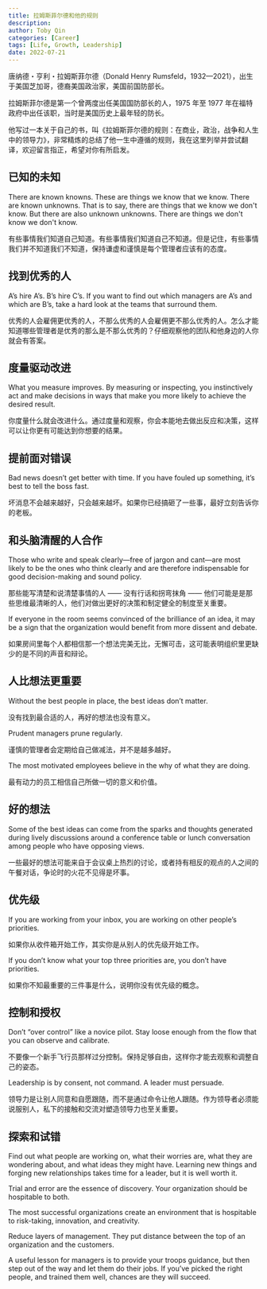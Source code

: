 ```yaml
---
title: 拉姆斯菲尔德和他的规则
description:
author: Toby Qin
categories: [Career]
tags: [Life, Growth, Leadership]
date: 2022-07-21
---
```


唐纳德・亨利・拉姆斯菲尔德（Donald Henry Rumsfeld，1932—2021），出生于美国芝加哥，德裔美国政治家，美国前国防部长。

拉姆斯菲尔德是第一个曾两度出任美国国防部长的人，1975 年至 1977 年在福特政府中出任该职，当时是美国历史上最年轻的防长。

他写过一本关于自己的书，叫《拉姆斯菲尔德的规则：在商业，政治，战争和人生中的领导力》，非常精炼的总结了他一生中遵循的规则，我在这里列举并尝试翻译，欢迎留言指正，希望对你有所启发。

## 已知的未知

There are known knowns. These are things we know that we know. There are known unknowns. That is to say, there are things that we know we don't know. But there are also unknown unknowns. There are things we don't know we don't know.

有些事情我们知道自己知道。有些事情我们知道自己不知道。但是记住，有些事情我们并不知道我们不知道，保持谦虚和谨慎是每个管理者应该有的态度。

## 找到优秀的人

A’s hire A’s. B’s hire C’s. If you want to find out which managers are A’s and which are B’s, take a hard look at the teams that surround them.

优秀的人会雇佣更优秀的人，不那么优秀的人会雇佣更不那么优秀的人。怎么才能知道哪些管理者是优秀的那么是不那么优秀的？仔细观察他的团队和他身边的人你就会有答案。

## 度量驱动改进

What you measure improves. By measuring or inspecting, you instinctively act and make decisions in ways that make you more likely to achieve the desired result.

你度量什么就会改进什么。通过度量和观察，你会本能地去做出反应和决策，这样可以让你更有可能达到你想要的结果。

## 提前面对错误

Bad news doesn’t get better with time. If you have fouled up something, it’s best to tell the boss fast.

坏消息不会越来越好，只会越来越坏。如果你已经搞砸了一些事，最好立刻告诉你的老板。

## 和头脑清醒的人合作

Those who write and speak clearly—free of jargon and cant—are most likely to be the ones who think clearly and are therefore indispensable for good decision-making and sound policy.

那些能写清楚和说清楚事情的人 —— 没有行话和拐弯抹角 —— 他们可能是是那些思维最清晰的人，他们对做出更好的决策和制定健全的制度至关重要。

If everyone in the room seems convinced of the brilliance of an idea, it may be a sign that the organization would benefit from more dissent and debate.

如果房间里每个人都相信那一个想法完美无比，无懈可击，这可能表明组织里更缺少的是不同的声音和辩论。

## 人比想法更重要

Without the best people in place, the best ideas don’t matter.

没有找到最合适的人，再好的想法也没有意义。

Prudent managers prune regularly.

谨慎的管理者会定期给自己做减法，并不是越多越好。

The most motivated employees believe in the why of what they are doing.

最有动力的员工相信自己所做一切的意义和价值。

## 好的想法

Some of the best ideas can come from the sparks and thoughts generated during lively discussions around a conference table or lunch conversation among people who have opposing views.

一些最好的想法可能来自于会议桌上热烈的讨论，或者持有相反的观点的人之间的午餐对话，争论时的火花不见得是坏事。

## 优先级

If you are working from your inbox, you are working on other people’s priorities.

如果你从收件箱开始工作，其实你是从别人的优先级开始工作。

If you don’t know what your top three priorities are, you don’t have priorities.

如果你不知最重要的三件事是什么，说明你没有优先级的概念。

## 控制和授权

Don’t “over control” like a novice pilot. Stay loose enough from the flow that you can observe and calibrate.

不要像一个新手飞行员那样过分控制。保持足够自由，这样你才能去观察和调整自己的姿态。

Leadership is by consent, not command. A leader must persuade.

领导力是让别人同意和自愿跟随，而不是通过命令让他人跟随。作为领导者必须能说服别人，私下的接触和交流对塑造领导力也至关重要。

## 探索和试错

Find out what people are working on, what their worries are, what they are wondering about, and what ideas they might have. Learning new things and forging new relationships takes time for a leader, but it is well worth it.

Trial and error are the essence of discovery. Your organization should be hospitable to both.

The most successful organizations create an environment that is hospitable to risk-taking, innovation, and creativity.

Reduce layers of management. They put distance between the top of an organization and the customers.

A useful lesson for managers is to provide your troops guidance, but then step out of the way and let them do their jobs. If you’ve picked the right people, and trained them well, chances are they will succeed.
